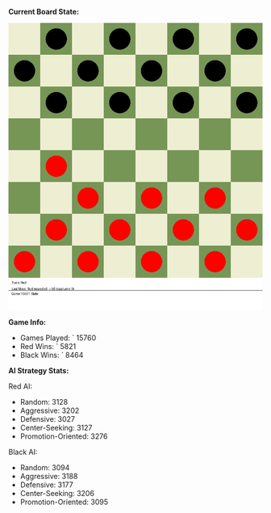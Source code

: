 
**Current Board State:**  
<!-- START_GIF -->
![Checkers Game](./checkers_game.gif)
<!-- END_GIF -->

**Game Info:**  
- Games Played: `<!-- GAMES_PLAYED --> 15760
- Red Wins: `<!-- RED_WINS --> 5821
- Black Wins: `<!-- BLACK_WINS --> 8464

<!-- AI_STATS -->
**AI Strategy Stats:**

Red AI:
- Random: 3128
- Aggressive: 3202
- Defensive: 3027
- Center-Seeking: 3127
- Promotion-Oriented: 3276

Black AI:
- Random: 3094
- Aggressive: 3188
- Defensive: 3177
- Center-Seeking: 3206
- Promotion-Oriented: 3095
